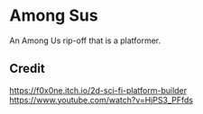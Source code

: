 # Among Sus
An Among Us rip-off that is a platformer.
## Credit
https://f0x0ne.itch.io/2d-sci-fi-platform-builder \
https://www.youtube.com/watch?v=HjPS3_PFfds
